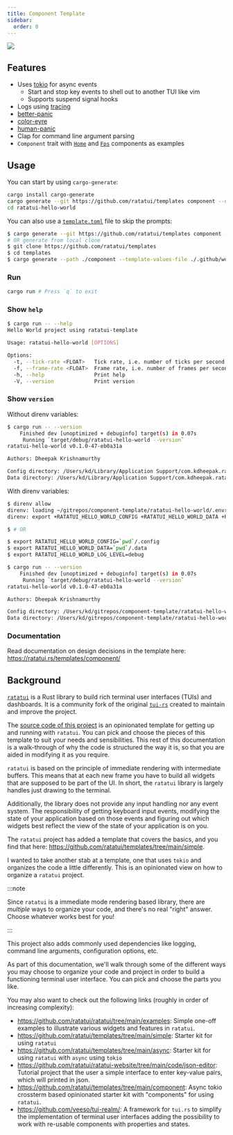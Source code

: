 ```yaml
---
title: Component Template
sidebar:
  order: 0
---
```


![](https://user-images.githubusercontent.com/1813121/277114001-0d25a09c-f24e-4ffc-8763-cd258828cec0.gif)

## Features

- Uses [tokio](https://tokio.rs/) for async events
  - Start and stop key events to shell out to another TUI like vim
  - Supports suspend signal hooks
- Logs using [tracing](https://github.com/tokio-rs/tracing)
- [better-panic](https://github.com/mitsuhiko/better-panic)
- [color-eyre](https://github.com/eyre-rs/color-eyre)
- [human-panic](https://github.com/rust-cli/human-panic)
- Clap for command line argument parsing
- `Component` trait with
  [`Home`](https://github.com/ratatui/templates/blob/main/component/template/src/components/home.rs)
  and
  [`Fps`](https://github.com/ratatui/templates/blob/main/component/template/src/components/fps.rs)
  components as examples

## Usage

You can start by using `cargo-generate`:

```bash
cargo install cargo-generate
cargo generate --git https://github.com/ratatui/templates component --name ratatui-hello-world
cd ratatui-hello-world
```

You can also use a
[`template.toml`](https://github.com/ratatui/templates/blob/main/.github/workflows/template.toml)
file to skip the prompts:

```bash
$ cargo generate --git https://github.com/ratatui/templates component --template-values-file ./path/to/template.toml --name ratatui-hello-world
# OR generate from local clone
$ git clone https://github.com/ratatui/templates
$ cd templates
$ cargo generate --path ./component --template-values-file ./.github/workflows/template.toml --name ratatui-hello-world
```

### Run

```bash
cargo run # Press `q` to exit
```

### Show `help`

```bash
$ cargo run -- --help
Hello World project using ratatui-template

Usage: ratatui-hello-world [OPTIONS]

Options:
  -t, --tick-rate <FLOAT>   Tick rate, i.e. number of ticks per second [default: 1]
  -f, --frame-rate <FLOAT>  Frame rate, i.e. number of frames per second [default: 60]
  -h, --help                Print help
  -V, --version             Print version
```

### Show `version`

Without direnv variables:

```bash
$ cargo run -- --version
    Finished dev [unoptimized + debuginfo] target(s) in 0.07s
     Running `target/debug/ratatui-hello-world --version`
ratatui-hello-world v0.1.0-47-eb0a31a

Authors: Dheepak Krishnamurthy

Config directory: /Users/kd/Library/Application Support/com.kdheepak.ratatui-hello-world
Data directory: /Users/kd/Library/Application Support/com.kdheepak.ratatui-hello-world
```

With direnv variables:

```bash
$ direnv allow
direnv: loading ~/gitrepos/component-template/ratatui-hello-world/.envrc
direnv: export +RATATUI_HELLO_WORLD_CONFIG +RATATUI_HELLO_WORLD_DATA +RATATUI_HELLO_WORLD_LOG_LEVEL

$ # OR

$ export RATATUI_HELLO_WORLD_CONFIG=`pwd`/.config
$ export RATATUI_HELLO_WORLD_DATA=`pwd`/.data
$ export RATATUI_HELLO_WORLD_LOG_LEVEL=debug

$ cargo run -- --version
    Finished dev [unoptimized + debuginfo] target(s) in 0.07s
     Running `target/debug/ratatui-hello-world --version`
ratatui-hello-world v0.1.0-47-eb0a31a

Authors: Dheepak Krishnamurthy

Config directory: /Users/kd/gitrepos/component-template/ratatui-hello-world/.config
Data directory: /Users/kd/gitrepos/component-template/ratatui-hello-world/.data
```

### Documentation

Read documentation on design decisions in the template here:
<https://ratatui.rs/templates/component/>

## Background

[`ratatui`](https://github.com/ratatui/ratatui) is a Rust library to build rich terminal user
interfaces (TUIs) and dashboards. It is a community fork of the original
[`tui-rs`](https://github.com/fdehau/tui-rs) created to maintain and improve the project.

The [source code of this project](https://github.com/ratatui/templates/tree/main/component) is an
opinionated template for getting up and running with `ratatui`. You can pick and choose the pieces
of this template to suit your needs and sensibilities. This rest of this documentation is a
walk-through of why the code is structured the way it is, so that you are aided in modifying it as
you require.

`ratatui` is based on the principle of immediate rendering with intermediate buffers. This means
that at each new frame you have to build all widgets that are supposed to be part of the UI. In
short, the `ratatui` library is largely handles just drawing to the terminal.

Additionally, the library does not provide any input handling nor any event system. The
responsibility of getting keyboard input events, modifying the state of your application based on
those events and figuring out which widgets best reflect the view of the state of your application
is on you.

The `ratatui` project has added a template that covers the basics, and you find that here:
<https://github.com/ratatui/templates/tree/main/simple>.

I wanted to take another stab at a template, one that uses `tokio` and organizes the code a little
differently. This is an opinionated view on how to organize a `ratatui` project.

:::note

Since `ratatui` is a immediate mode rendering based library, there are _multiple_ ways to organize
your code, and there's no real "right" answer. Choose whatever works best for you!

:::

This project also adds commonly used dependencies like logging, command line arguments,
configuration options, etc.

As part of this documentation, we'll walk through some of the different ways you may choose to
organize your code and project in order to build a functioning terminal user interface. You can pick
and choose the parts you like.

You may also want to check out the following links (roughly in order of increasing complexity):

- <https://github.com/ratatui/ratatui/tree/main/examples>: Simple one-off examples to illustrate
  various widgets and features in `ratatui`.
- <https://github.com/ratatui/templates/tree/main/simple>: Starter kit for using `ratatui`
- <https://github.com/ratatui/templates/tree/main/async>: Starter kit for using `ratatui` with
  `async` using `tokio`
- <https://github.com/ratatui/ratatui-website/tree/main/code/json-editor>: Tutorial project that the
  user a simple interface to enter key-value pairs, which will printed in json.
- <https://github.com/ratatui/templates/tree/main/component>: Async tokio crossterm based
  opinionated starter kit with "components" for using `ratatui`.
- <https://github.com/veeso/tui-realm/>: A framework for `tui.rs` to simplify the implementation of
  terminal user interfaces adding the possibility to work with re-usable components with properties
  and states.
